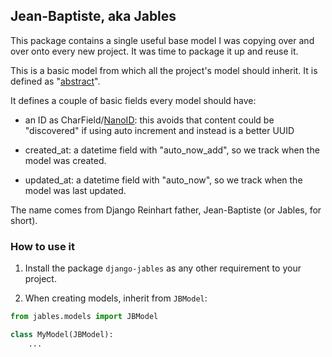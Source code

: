 Jean-Baptiste, aka Jables
---

This package contains a single useful base model I was copying over and over onto every new project. It was time to package it up and reuse it.

This is a basic model from which all the project's model should inherit. It is defined as "[abstract](https://docs.djangoproject.com/en/3.1/topics/db/models/#abstract-base-classes)".
    
It defines a couple of basic fields every model should have:
- an ID as CharField/[NanoID](https://github.com/puyuan/py-nanoid): this avoids that content could be "discovered" if using auto increment and instead is a better UUID
    
- created_at: a datetime field with "auto_now_add", so we track when the model was created.
- updated_at: a datetime field with "auto_now", so we track when the model was last updated.

The name comes from Django Reinhart father, Jean-Baptiste (or Jables, for short).

### How to use it
1. Install the package `django-jables` as any other requirement to your project.

2. When creating models, inherit from `JBModel`:
```py
from jables.models import JBModel

class MyModel(JBModel):
    ...
```
